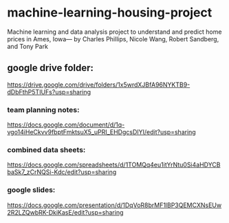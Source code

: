 # machine-learning-housing-project
Machine learning and data analysis project to understand and predict home prices in Ames, Iowa— by Charles Phillips, Nicole Wang, Robert Sandberg, and Tony Park

## google drive folder: 
https://drive.google.com/drive/folders/1x5wrdXJBfA96NYKTB9-dDbFthP5TIUFs?usp=sharing

### team planning notes: 
https://docs.google.com/document/d/1q-vgo14iHeCkvv9fbptFmktsuX5_uPRI_EHDgcsDIYI/edit?usp=sharing

### combined data sheets: 
https://docs.google.com/spreadsheets/d/1TOMQq4eu1itYrNtu0Si4aHDYCBbaSk7_zCrNQSi-Kdc/edit?usp=sharing

### google slides: 
https://docs.google.com/presentation/d/1DqVoR8brMF1lBP3QEMCXNsEUw2R2LZQwbRK-DkiKasE/edit?usp=sharing
